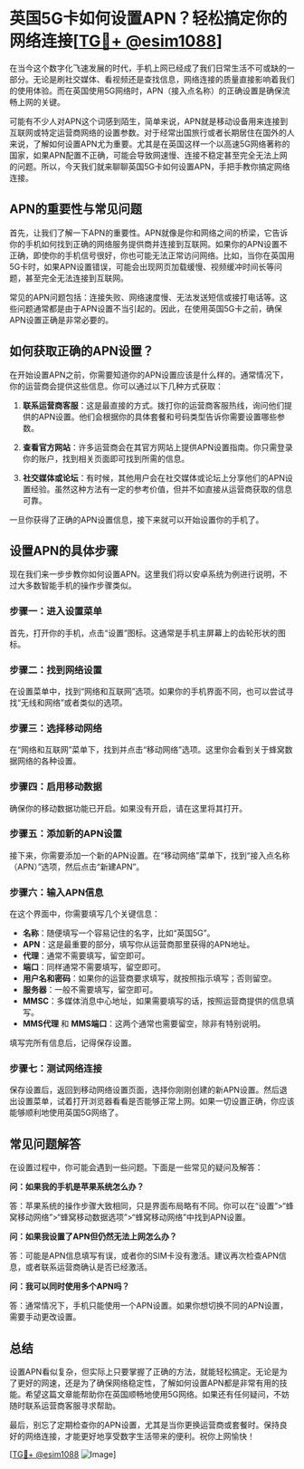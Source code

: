 # 英国5G卡如何设置APN？轻松搞定你的网络连接[[TG💪+ @esim1088](https://t.me/s/esim1088)]

在当今这个数字化飞速发展的时代，手机上网已经成了我们日常生活不可或缺的一部分。无论是刷社交媒体、看视频还是查找信息，网络连接的质量直接影响着我们的使用体验。而在英国使用5G网络时，APN（接入点名称）的正确设置是确保流畅上网的关键。

可能有不少人对APN这个词感到陌生，简单来说，APN就是移动设备用来连接到互联网或特定运营商网络的设置参数。对于经常出国旅行或者长期居住在国外的人来说，了解如何设置APN尤为重要。尤其是在英国这样一个以高速5G网络著称的国家，如果APN配置不正确，可能会导致网速慢、连接不稳定甚至完全无法上网的问题。所以，今天我们就来聊聊英国5G卡如何设置APN，手把手教你搞定网络连接。

## APN的重要性与常见问题

首先，让我们了解一下APN的重要性。APN就像是你和网络之间的桥梁，它告诉你的手机如何找到正确的网络服务提供商并连接到互联网。如果你的APN设置不正确，即使你的手机信号很好，你也可能无法正常访问网络。比如，当你在英国用5G卡时，如果APN设置错误，可能会出现网页加载缓慢、视频缓冲时间长等问题，甚至完全无法连接到互联网。

常见的APN问题包括：连接失败、网络速度慢、无法发送短信或接打电话等。这些问题通常都是由于APN设置不当引起的。因此，在使用英国5G卡之前，确保APN设置正确是非常必要的。

## 如何获取正确的APN设置？

在开始设置APN之前，你需要知道你的APN设置应该是什么样的。通常情况下，你的运营商会提供这些信息。你可以通过以下几种方式获取：

1. **联系运营商客服**：这是最直接的方式。拨打你的运营商客服热线，询问他们提供的APN设置。他们会根据你的具体套餐和号码类型告诉你需要设置哪些参数。

2. **查看官方网站**：许多运营商会在其官方网站上提供APN设置指南。你只需登录你的账户，找到相关页面即可找到所需的信息。

3. **社交媒体或论坛**：有时候，其他用户会在社交媒体或论坛上分享他们的APN设置经验。虽然这种方法有一定的参考价值，但并不如直接从运营商获取的信息可靠。

一旦你获得了正确的APN设置信息，接下来就可以开始设置你的手机了。

## 设置APN的具体步骤

现在我们来一步步教你如何设置APN。这里我们将以安卓系统为例进行说明，不过大多数智能手机的操作步骤类似。

### 步骤一：进入设置菜单

首先，打开你的手机，点击“设置”图标。这通常是手机主屏幕上的齿轮形状的图标。

### 步骤二：找到网络设置

在设置菜单中，找到“网络和互联网”选项。如果你的手机界面不同，也可以尝试寻找“无线和网络”或者类似的选项。

### 步骤三：选择移动网络

在“网络和互联网”菜单下，找到并点击“移动网络”选项。这里你会看到关于蜂窝数据网络的各种设置。

### 步骤四：启用移动数据

确保你的移动数据功能已开启。如果没有开启，请在这里将其打开。

### 步骤五：添加新的APN设置

接下来，你需要添加一个新的APN设置。在“移动网络”菜单下，找到“接入点名称（APN）”选项，然后点击“新建APN”。

### 步骤六：输入APN信息

在这个界面中，你需要填写几个关键信息：

- **名称**：随便填写一个容易记住的名字，比如“英国5G”。
- **APN**：这是最重要的部分，填写你从运营商那里获得的APN地址。
- **代理**：通常不需要填写，留空即可。
- **端口**：同样通常不需要填写，留空即可。
- **用户名和密码**：如果你的运营商要求填写，就按照指示填写；否则留空。
- **服务器**：一般不需要填写，留空即可。
- **MMSC**：多媒体消息中心地址，如果需要填写的话，按照运营商提供的信息填写。
- **MMS代理** 和 **MMS端口**：这两个通常也需要留空，除非有特别说明。

填写完所有信息后，记得保存设置。

### 步骤七：测试网络连接

保存设置后，返回到移动网络设置页面，选择你刚刚创建的新APN设置。然后退出设置菜单，试着打开浏览器看看是否能够正常上网。如果一切设置正确，你应该能够顺利地使用英国5G网络了。

## 常见问题解答

在设置过程中，你可能会遇到一些问题。下面是一些常见的疑问及解答：

**问：如果我的手机是苹果系统怎么办？**

答：苹果系统的操作步骤大致相同，只是界面布局略有不同。你可以在“设置”>“蜂窝移动网络”>“蜂窝移动数据选项”>“蜂窝移动网络”中找到APN设置。

**问：如果我设置了APN但仍然无法上网怎么办？**

答：可能是APN信息填写有误，或者你的SIM卡没有激活。建议再次检查APN信息，或者联系运营商确认是否已经激活。

**问：我可以同时使用多个APN吗？**

答：通常情况下，手机只能使用一个APN设置。如果你想切换不同的APN设置，需要手动更改设置。

## 总结

设置APN看似复杂，但实际上只要掌握了正确的方法，就能轻松搞定。无论是为了更好的网速，还是为了确保网络稳定性，了解如何设置APN都是非常有用的技能。希望这篇文章能帮助你在英国顺畅地使用5G网络。如果还有任何疑问，不妨随时联系运营商客服寻求帮助。

最后，别忘了定期检查你的APN设置，尤其是当你更换运营商或套餐时。保持良好的网络连接，才能更好地享受数字生活带来的便利。祝你上网愉快！

[[TG💪+ @esim1088](https://t.me/s/esim1088) ![Image](https://i.postimg.cc/4NQfJmqS/Snipaste-2025-05-13-00-14-12.png)]